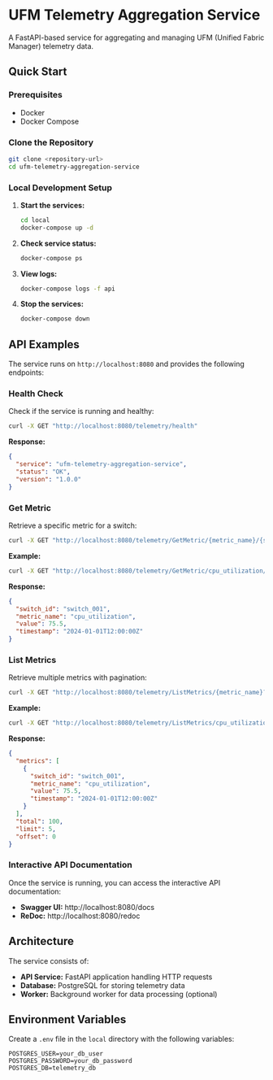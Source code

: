 # UFM Telemetry Aggregation Service

A FastAPI-based service for aggregating and managing UFM (Unified Fabric Manager) telemetry data.

## Quick Start

### Prerequisites

- Docker
- Docker Compose

### Clone the Repository

```bash
git clone <repository-url>
cd ufm-telemetry-aggregation-service
```

### Local Development Setup

1. **Start the services:**
   ```bash
   cd local
   docker-compose up -d
   ```

2. **Check service status:**
   ```bash
   docker-compose ps
   ```

3. **View logs:**
   ```bash
   docker-compose logs -f api
   ```

4. **Stop the services:**
   ```bash
   docker-compose down
   ```

## API Examples

The service runs on `http://localhost:8080` and provides the following endpoints:

### Health Check

Check if the service is running and healthy:

```bash
curl -X GET "http://localhost:8080/telemetry/health"
```

**Response:**
```json
{
  "service": "ufm-telemetry-aggregation-service",
  "status": "OK",
  "version": "1.0.0"
}
```

### Get Metric

Retrieve a specific metric for a switch:

```bash
curl -X GET "http://localhost:8080/telemetry/GetMetric/{metric_name}/{switch_id}"
```

**Example:**
```bash
curl -X GET "http://localhost:8080/telemetry/GetMetric/cpu_utilization/switch_001"
```

**Response:**
```json
{
  "switch_id": "switch_001",
  "metric_name": "cpu_utilization",
  "value": 75.5,
  "timestamp": "2024-01-01T12:00:00Z"
}
```

### List Metrics

Retrieve multiple metrics with pagination:

```bash
curl -X GET "http://localhost:8080/telemetry/ListMetrics/{metric_name}?limit=10&offset=0"
```

**Example:**
```bash
curl -X GET "http://localhost:8080/telemetry/ListMetrics/cpu_utilization?limit=5&offset=0"
```

**Response:**
```json
{
  "metrics": [
    {
      "switch_id": "switch_001",
      "metric_name": "cpu_utilization",
      "value": 75.5,
      "timestamp": "2024-01-01T12:00:00Z"
    }
  ],
  "total": 100,
  "limit": 5,
  "offset": 0
}
```

### Interactive API Documentation

Once the service is running, you can access the interactive API documentation:

- **Swagger UI:** http://localhost:8080/docs
- **ReDoc:** http://localhost:8080/redoc

## Architecture

The service consists of:

- **API Service:** FastAPI application handling HTTP requests
- **Database:** PostgreSQL for storing telemetry data
- **Worker:** Background worker for data processing (optional)

## Environment Variables

Create a `.env` file in the `local` directory with the following variables:

```env
POSTGRES_USER=your_db_user
POSTGRES_PASSWORD=your_db_password
POSTGRES_DB=telemetry_db
```
